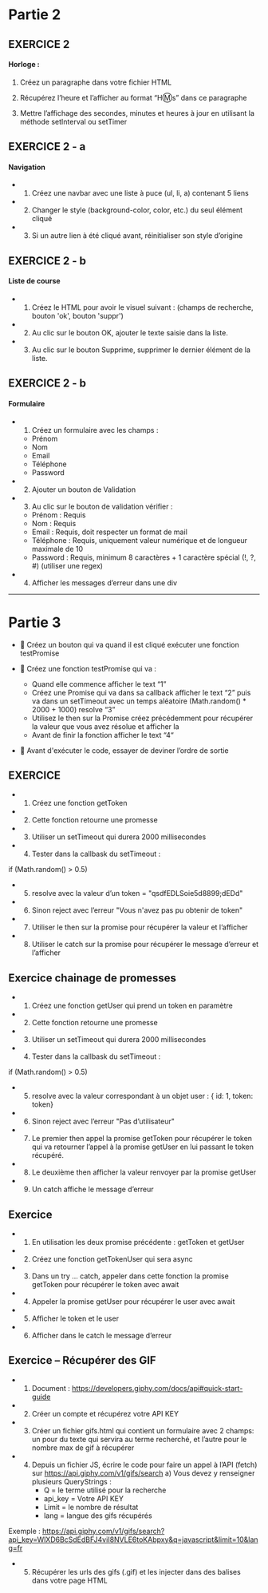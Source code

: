 # Partie 2

## EXERCICE 2

#### Horloge :

1) Créez un paragraphe dans votre fichier HTML

2) Récupérez l’heure et l’afficher au format “H:m:s” dans ce
paragraphe

3) Mettre l’affichage des secondes, minutes et heures à jour
en utilisant la méthode setInterval ou setTimer

## EXERCICE 2 - a

#### Navigation

- 1) Créez une navbar avec une liste à puce (ul, li, a) contenant
5 liens

- 2) Changer le style (background-color, color, etc.) du seul
élément cliqué

- 3) Si un autre lien à été cliqué avant, réinitialiser son style
d’origine

## EXERCICE 2 - b

#### Liste de course

- 1) Créez le HTML pour avoir le visuel suivant : 
(champs de recherche, bouton 'ok', bouton 'suppr')

- 2) Au clic sur le bouton OK, ajouter le texte saisie dans la
liste.

- 3) Au clic sur le bouton Supprime, supprimer le dernier
élément de la liste.


## EXERCICE 2 - b

#### Formulaire

* 1) Créez un formulaire avec les champs :
    - Prénom
    - Nom
    - Email
    - Téléphone
    - Password

* 2) Ajouter un bouton de Validation

* 3) Au clic sur le bouton de validation vérifier :
    - Prénom : Requis
    - Nom : Requis
    - Email : Requis, doit respecter un format de mail
    - Téléphone : Requis, uniquement valeur numérique et de
    longueur maximale de 10
    - Password : Requis, minimum 8 caractères + 1 caractère
    spécial (!, ?, #) (utiliser une regex)

* 4) Afficher les messages d’erreur dans une div

____

# Partie 3

*  Créez un bouton qui va quand il est cliqué exécuter une
fonction testPromise
*  Créez une fonction testPromise qui va :
    - Quand elle commence afficher le text “1”
    - Créez une Promise qui va dans sa callback afficher le
    text “2” puis va dans un setTimeout avec un temps
    aléatoire (Math.random() * 2000 + 1000) resolve “3”
    - Utilisez le then sur la Promise créez précédemment
    pour récupérer la valeur que vous avez résolue et
    afficher la
    - Avant de finir la fonction afficher le text “4“

*  Avant d'exécuter le code, essayer de deviner l’ordre de
sortie

## EXERCICE 

* 1) Créez une fonction getToken
* 2) Cette fonction retourne une promesse
* 3) Utiliser un setTimeout qui durera 2000 millisecondes
* 4) Tester dans la callbask du setTimeout :

if (Math.random() > 0.5)

* 5) resolve avec la valeur d’un token = "qsdfEDLSoie5d8899;dEDd"
* 6) Sinon reject avec l’erreur "Vous n'avez pas pu obtenir de token"
* 7) Utiliser le then sur la promise pour récupérer la valeur et
l’afficher

* 8) Utiliser le catch sur la promise pour récupérer le message
d’erreur et l’afficher

## Exercice chainage de promesses

* 1) Créez une fonction getUser qui prend un token en paramètre
* 2) Cette fonction retourne une promesse
* 3) Utiliser un setTimeout qui durera 2000 millisecondes
* 4) Tester dans la callbask du setTimeout :

if (Math.random() > 0.5)

* 5) resolve avec la valeur correspondant à un objet user : { id: 1, token:
token}
* 6) Sinon reject avec l’erreur "Pas d’utilisateur"
* 7) Le premier then appel la promise getToken pour récupérer le token qui
va retourner l’appel à la promise getUser en lui passant le token
récupéré.
* 8) Le deuxième then afficher la valeur renvoyer par la promise getUser
* 9) Un catch affiche le message d’erreur

## Exercice

* 1) En utilisation les deux promise précédente : getToken et getUser
* 2) Créez une fonction getTokenUser qui sera async
* 3) Dans un try ... catch, appeler dans cette fonction la promise
getToken pour récupérer le token avec await
* 4) Appeler la promise getUser pour récupérer le user avec await
* 5) Afficher le token et le user
* 6) Afficher dans le catch le message d’erreur


## Exercice – Récupérer des GIF


* 1) Document : https://developers.giphy.com/docs/api#quick-start-guide

* 2) Créer un compte et récupérez votre API KEY

* 3) Créer un fichier gifs.html qui contient un formulaire avec 2 champs: un pour du
texte qui servira au terme recherché, et l’autre pour le nombre max de gif à
récupérer

* 4) Depuis un fichier JS, écrire le code pour faire un appel à l’API (fetch) sur
https://api.giphy.com/v1/gifs/search
    a) Vous devez y renseigner plusieurs QueryStrings :
        - Q = le terme utilisé pour la recherche
        - api_key = Votre API KEY
        - Limit = le nombre de résultat
        - lang = langue des gifs récupérés

Exemple :
https://api.giphy.com/v1/gifs/search?api_key=WlXD6BcSdEdBFJ4viI8NVLE6toKAbpxy&q=javascript&limit=10&lang=fr

* 5) Récupérer les urls des gifs (.gif) et les injecter dans des balises <img> dans votre
page HTML